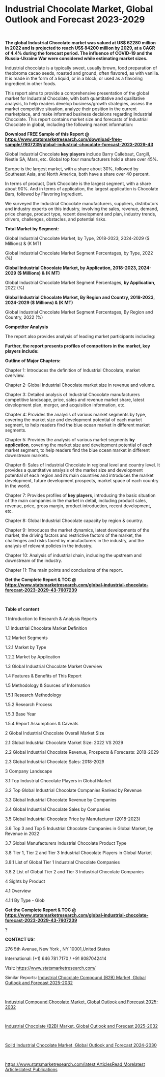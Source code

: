 <h1>Industrial Chocolate Market, Global Outlook and Forecast 2023-2029</h1><br/><p><strong>The global Industrial Chocolate market was valued at US$ 62280 million in 2022 and is projected to reach US$ 84200 million by 2029, at a <strong>CAGR</strong> of 4.4% during the forecast period. The influence of COVID-19 and the Russia-Ukraine War were considered while estimating market sizes.</strong></p>
 
 
 
 <p>Industrial chocolate is a typically sweet, usually brown, food preparation of theobroma cacao seeds, roasted and ground, often flavored, as with vanilla. It is made in the form of a liquid, or in a block, or used as a flavoring ingredient in other foods.</p>
 
 
 
 <p>This report aims to provide a comprehensive presentation of the global market for Industrial Chocolate, with both quantitative and qualitative analysis, to help readers develop business/growth strategies, assess the market competitive situation, analyze their position in the current marketplace, and make informed business decisions regarding Industrial Chocolate. This report contains market size and forecasts of Industrial Chocolate in global, including the following market information:</p>
 
 
 
 <p><strong>Download FREE Sample of this Report @ <a href="https://www.statsmarketresearch.com/download-free-sample/7607239/global-industrial-chocolate-forecast-2023-2029-43">https://www.statsmarketresearch.com/download-free-sample/7607239/global-industrial-chocolate-forecast-2023-2029-43</a></strong></p>
 
 
 
 <p>Global Industrial Chocolate <strong>key players</strong> include Barry Callebaut, Cargill, Nestle SA, Mars, etc. Global top four manufacturers hold a share over 45%.</p>
 
 
 
 <p>Europe is the largest market, with a share about 30%, followed by Southeast Asia, and North America, both have a share over 40 percent.</p>
 
 
 
 <p>In terms of product, Dark Chocolate is the largest segment, with a share about 90%. And in terms of application, the largest application is Chocolate Bars, followed by Flavoring Ingredient.</p>
 
 
 
 <p>We surveyed the Industrial Chocolate manufacturers, suppliers, distributors and industry experts on this industry, involving the sales, revenue, demand, price change, product type, recent development and plan, industry trends, drivers, challenges, obstacles, and potential risks.</p>
 
 
 
 <p><strong>Total Market by Segment:</strong></p>
 
 
 
 <p>Global Industrial Chocolate Market, by Type, 2018-2023, 2024-2029 ($ Millions) & (K MT)</p>
 
 
 
 <p>Global Industrial Chocolate Market Segment Percentages, by Type, 2022 (%)</p>
 
 
 
 <p><strong>Global Industrial Chocolate Market, <strong>by Application</strong>, 2018-2023, 2024-2029 ($ Millions) & (K MT)</strong></p>
 
 
 
 <p>Global Industrial Chocolate Market Segment Percentages, <strong>by Application</strong>, 2022 (%)</p>
 
 
 
 <p><strong>Global Industrial Chocolate Market, By Region and Country, 2018-2023, 2024-2029 ($ Millions) & (K MT)</strong></p>
 
 
 
 <p>Global Industrial Chocolate Market Segment Percentages, By Region and Country, 2022 (%)</p>
 
 
 
 <p><strong>Competitor Analysis</strong></p>
 
 
 
 <p>The report also provides analysis of leading market participants including:</p>
 
 
 
 <p><strong>Further, the report presents profiles of competitors in the market, <strong>key players</strong> include:</strong></p>
 
 
 
 <p><strong>Outline of Major Chapters:</strong></p>
 
 
 
 <p>Chapter 1: Introduces the definition of Industrial Chocolate, market overview.</p>
 
 
 
 <p>Chapter 2: Global Industrial Chocolate market size in revenue and volume.</p>
 
 
 
 <p>Chapter 3: Detailed analysis of Industrial Chocolate manufacturers competitive landscape, price, sales and revenue market share, latest development plan, merger, and acquisition information, etc.</p>
 
 
 
 <p>Chapter 4: Provides the analysis of various market segments by type, covering the market size and development potential of each market segment, to help readers find the blue ocean market in different market segments.</p>
 
 
 
 <p>Chapter 5: Provides the analysis of various market segments <strong>by application</strong>, covering the market size and development potential of each market segment, to help readers find the blue ocean market in different downstream markets.</p>
 
 
 
 <p>Chapter 6: Sales of Industrial Chocolate in regional level and country level. It provides a quantitative analysis of the market size and development potential of each region and its main countries and introduces the market development, future development prospects, market space of each country in the world.</p>
 
 
 
 <p>Chapter 7: Provides profiles of <strong>key players</strong>, introducing the basic situation of the main companies in the market in detail, including product sales, revenue, price, gross margin, product introduction, recent development, etc.</p>
 
 
 
 <p>Chapter 8: Global Industrial Chocolate capacity by region & country.</p>
 
 
 
 <p>Chapter 9: Introduces the market dynamics, latest developments of the market, the driving factors and restrictive factors of the market, the challenges and risks faced by manufacturers in the industry, and the analysis of relevant policies in the industry.</p>
 
 
 
 <p>Chapter 10: Analysis of industrial chain, including the upstream and downstream of the industry.</p>
 
 
 
 <p>Chapter 11: The main points and conclusions of the report.</p>
 
 
 
 <div><b>Get the Complete Report & TOC @ <a href="https://www.statsmarketresearch.com/global-industrial-chocolate-forecast-2023-2029-43-7607239">https://www.statsmarketresearch.com/global-industrial-chocolate-forecast-2023-2029-43-7607239</a></b></div>
 
 
 
 <p><br />
 
 <b>Table of content</b></p>
 
 
 
 <p>1 Introduction to Research & Analysis Reports<br />
 
 1.1 Industrial Chocolate Market Definition<br />
 
 1.2 Market Segments<br />
 
 1.2.1 Market by Type<br />
 
 1.2.2 Market by Application<br />
 
 1.3 Global Industrial Chocolate Market Overview<br />
 
 1.4 Features & Benefits of This Report<br />
 
 1.5 Methodology & Sources of Information<br />
 
 1.5.1 Research Methodology<br />
 
 1.5.2 Research Process<br />
 
 1.5.3 Base Year<br />
 
 1.5.4 Report Assumptions & Caveats<br />
 
 2 Global Industrial Chocolate Overall Market Size<br />
 
 2.1 Global Industrial Chocolate Market Size: 2022 VS 2029<br />
 
 2.2 Global Industrial Chocolate Revenue, Prospects & Forecasts: 2018-2029<br />
 
 2.3 Global Industrial Chocolate Sales: 2018-2029<br />
 
 3 Company Landscape<br />
 
 3.1 Top Industrial Chocolate Players in Global Market<br />
 
 3.2 Top Global Industrial Chocolate Companies Ranked by Revenue<br />
 
 3.3 Global Industrial Chocolate Revenue by Companies<br />
 
 3.4 Global Industrial Chocolate Sales by Companies<br />
 
 3.5 Global Industrial Chocolate Price by Manufacturer (2018-2023)<br />
 
 3.6 Top 3 and Top 5 Industrial Chocolate Companies in Global Market, by Revenue in 2022<br />
 
 3.7 Global Manufacturers Industrial Chocolate Product Type<br />
 
 3.8 Tier 1, Tier 2 and Tier 3 Industrial Chocolate Players in Global Market<br />
 
 3.8.1 List of Global Tier 1 Industrial Chocolate Companies<br />
 
 3.8.2 List of Global Tier 2 and Tier 3 Industrial Chocolate Companies<br />
 
 4 Sights by Product<br />
 
 4.1 Overview<br />
 
 4.1.1 By Type - Glob</p>
 
 
 
 <div><b>Get the Complete Report & TOC @ <a href="https://www.statsmarketresearch.com/global-industrial-chocolate-forecast-2023-2029-43-7607239">https://www.statsmarketresearch.com/global-industrial-chocolate-forecast-2023-2029-43-7607239</a></b></div>
 
 
 
 <p>? </p>
 
 
 
 <p><b>CONTACT US:</b><br />
 
 276 5th Avenue, New York , NY 10001,United States<br />
 
 International: (+1) 646 781 7170 / +91 8087042414<br />
 
 Visit: <a href="https://www.statsmarketresearch.com/">https://www.statsmarketresearch.com/</a><br />
 
 Similar Reports: <a href="https://www.statsmarketresearch.com/global-industrial-chocolate-forecast-2023-2029-43-7607239">Industrial Chocolate Compound (B2B) Market, Global Outlook and Forecast 2025-2032</a><br />
 
 <br />
 
 <a href="https://www.statsmarketresearch.com/global-industrial-chocolate-forecast-2023-2029-43-7607239">Industrial Compound Chocolate Market, Global Outlook and Forecast 2025-2032</a><br />
 
 <br />
 
 <a href="https://www.statsmarketresearch.com/global-industrial-chocolate-forecast-2023-2029-43-7607239">Industrial Chocolate (B2B) Market, Global Outlook and Forecast 2025-2032</a><br />
 
 <br />
 
 <a href="https://www.statsmarketresearch.com/global-industrial-chocolate-forecast-2023-2029-43-7607239">Solid Industrial Chocolate Market, Global Outlook and Forecast 2024-2030</a><br />
 
 <br />
 
 <a href="https://gyeongbokgung.com">https://www.statsmarketresearch.com/</a><a href="https://hallyeomaritime.com">latest Articles</a><a href="https://jingwansa.com">Read More</a><a href="https://nguoiviet.jp/">latest Articles</a><a href="https://www.intelmarketresearch.com/">latest Publications</a></p>